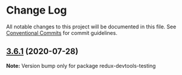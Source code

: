 # Change Log

All notable changes to this project will be documented in this file.
See [Conventional Commits](https://conventionalcommits.org) for commit guidelines.

## [3.6.1](https://github.com/reduxjs/redux-devtools/compare/redux-devtools-testing@3.6.0...redux-devtools-testing@3.6.1) (2020-07-28)

**Note:** Version bump only for package redux-devtools-testing
